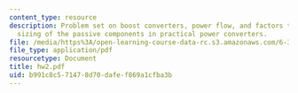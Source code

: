 ```yaml
---
content_type: resource
description: Problem set on boost converters, power flow, and factors that influence
  sizing of the passive components in practical power converters.
file: /media/https%3A/open-learning-course-data-rc.s3.amazonaws.com/6-334-power-electronics-spring-2007/b991c8c571478d70dafef869a1cfba3b_hw2.pdf
file_type: application/pdf
resourcetype: Document
title: hw2.pdf
uid: b991c8c5-7147-8d70-dafe-f869a1cfba3b
---
```


